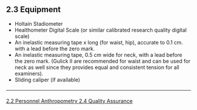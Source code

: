 ## 2.3 Equipment

* Holtain Stadiometer
* Healthometer Digital Scale (or similar calibrated research quality digital scale)
* An inelastic measuring tape x long (for waist, hip), accurate to 0.1 cm. with a lead before
the zero mark.
* An inelastic measuring tape, 0.5 cm wide for neck, with a lead before the zero mark.
(Gulick II are recommended for waist and can be used for neck as well since they
provides equal and consistent tension for all examiners).
* Sliding caliper (if available)


<hr class="soften" style="margin-top: 20px;margin-bottom: 20px;"/>

<div class="center">
<div class="btn-group">
  <a href=":pages_path:/manuals/anthro/2-02-personnel.md" class="btn btn-default">
    <span class="glyphicon glyphicon-chevron-left"></span>
    2.2 Personnel
  </a>

  <a href=":pages_path:/manuals/anthro" class="btn btn-default">
    <span class="glyphicon glyphicon-chevron-up"></span>
    Anthropometry
  </a>

  <a href=":pages_path:/manuals/anthro/2-04-quality-assurance.md" class="btn btn-success">
    2.4 Quality Assurance
    <span class="glyphicon glyphicon-chevron-right"></span>
  </a>
</div>
</div>